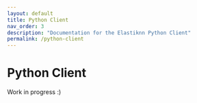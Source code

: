 ```yaml
---
layout: default
title: Python Client
nav_order: 3
description: "Documentation for the Elastiknn Python Client"
permalink: /python-client
---
```


# Python Client

Work in progress :)